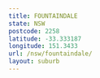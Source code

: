 ```yaml
---
title: FOUNTAINDALE
state: NSW
postcode: 2258
latitude: -33.333187
longitude: 151.3433
url: /nsw/fountaindale/
layout: suburb
---
```

